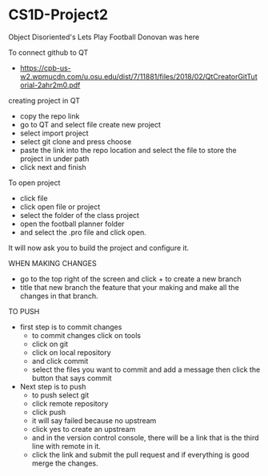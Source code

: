 # CS1D-Project2
Object Disoriented's Lets Play Football 
Donovan was here

To connect github to QT
- https://cpb-us-w2.wpmucdn.com/u.osu.edu/dist/7/11881/files/2018/02/QtCreatorGitTutorial-2ahr2m0.pdf

creating project in QT
- copy the repo link
- go to QT and select file create new project
- select import project
- select git clone and press choose
- paste the link into the repo location and select the file to store the project in under path 
- click next and finish

To open project
- click file 
- click open file or project 
- select the folder of the class project
- open the football planner folder
- and select the .pro file and click open.

It will now ask you to build the project and configure it.

WHEN MAKING CHANGES
- go to the top right of the screen and click + to create a new branch
- title that new branch the feature that your making and make all the changes in that branch. 

TO PUSH
- first step is to commit changes
  - to commit changes click on tools
  - click on git 
  - click on local repository
  - and click commit
  - select the files you want to commit and add a message then click the button that says commit
- Next step is to push
  - to push select git
  - click remote repository
  - click push
  - it will say failed because no upstream
  - click yes to create an upstream 
  - and in the version control console, there will be a link that is the third line with remote in it.
  - click the link and submit the pull request and if everything is good merge the changes.



